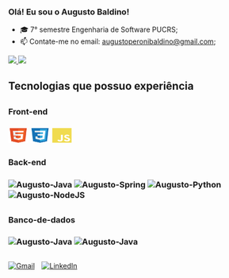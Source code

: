 ### Olá! Eu sou o Augusto Baldino!

- 🎓 7° semestre Engenharia de Software PUCRS;
- 📫 Contate-me no email: augustoperonibaldino@gmail.com;

<div>
  <a href="https://github.com/AugustoPBaldino">
    <img height="150em" src="https://github-readme-stats.vercel.app/api/?username=AugustoPBaldino&repo=github-README.md&show_icons=true&theme=dracula" />
    <img height="150em" src="https://github-readme-stats.vercel.app/api/top-langs/?username=AugustoPBaldino&layout=compact&langs_count=16&theme=dracula" />
  </a>
</div>

<h2>Tecnologias que possuo experiência</h2>

##

<h3>Front-end<h3/>
<div style="display: inline_block; gap: 10px; margin-top: 10px;">
  <img align="center" alt="Augusto-HTML" height="30" width="40" src="https://raw.githubusercontent.com/devicons/devicon/master/icons/html5/html5-original.svg">
  <img align="center" alt="Augusto-CSS" height="30" width="40" src="https://raw.githubusercontent.com/devicons/devicon/master/icons/css3/css3-original.svg">
  <img align="center" alt="Augusto-Js" height="30" width="40" src="https://raw.githubusercontent.com/devicons/devicon/master/icons/javascript/javascript-plain.svg">
</div>

##

<h3>Back-end<h3/>
<div style="display: inline_block; gap: 10px; margin-top: 10px;">
 <img align="center" alt="Augusto-Java" height="30" width="40" src="https://cdn.jsdelivr.net/gh/devicons/devicon/icons/java/java-original.svg">
  <img align="center" alt="Augusto-Spring" height="30" width="40" src="https://img.icons8.com/?size=100&id=90519&format=png&color=000000">
  <img align="center" alt="Augusto-Python" height="30" width="40" src="https://img.icons8.com/?size=100&id=13441&format=png&color=000000">
  <img align="center" alt="Augusto-NodeJS" height="30" width="40" src="https://img.icons8.com/?size=100&id=hsPbhkOH4FMe&format=png&color=000000">
</div>

##

<h3>Banco-de-dados<h3/>
<div style="display: inline_block; gap: 10px; margin-top: 10px;">
 <img align="center" alt="Augusto-Java" height="30" width="40" src="https://img.icons8.com/?size=100&id=38561&format=png&color=000000">
  <img align="center" alt="Augusto-Java" height="30" width="40" src="https://img.icons8.com/?size=100&id=bosfpvRzNOG8&format=png&color=000000">
</div>

##

<div style="margin-top: 20px;">
  <a href="mailto:augustoperonibaldino@gmail.com" style="margin-right: 10px;"><img src="https://img.shields.io/badge/-Gmail-%23333?style=for-the-badge&logo=gmail&logoColor=white" target="_blank" alt="Gmail"></a>
  <a href="https://www.linkedin.com/in/augusto-baldino-730ba1248/" target="_blank"><img src="https://img.shields.io/badge/-LinkedIn-%230077B5?style=for-the-badge&logo=linkedin&logoColor=white" target="_blank" alt="LinkedIn"></a>
</div>
